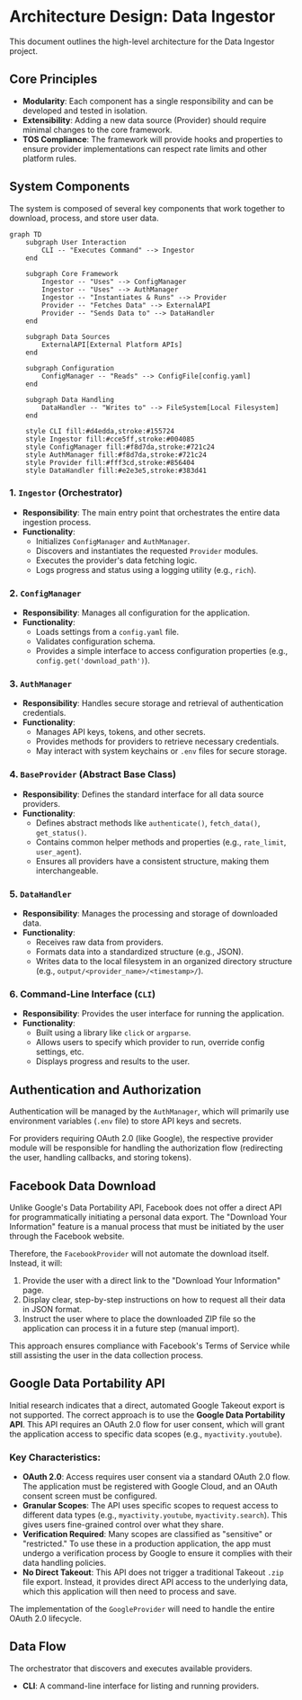 # Architecture Design: Data Ingestor
<!-- Updated: 2023-05-28T14:48:00Z -->

This document outlines the high-level architecture for the Data Ingestor project.

## Core Principles

- **Modularity**: Each component has a single responsibility and can be developed and tested in isolation.
- **Extensibility**: Adding a new data source (Provider) should require minimal changes to the core framework.
- **TOS Compliance**: The framework will provide hooks and properties to ensure provider implementations can respect rate limits and other platform rules.

## System Components

The system is composed of several key components that work together to download, process, and store user data.

```mermaid
graph TD
    subgraph User Interaction
        CLI -- "Executes Command" --> Ingestor
    end

    subgraph Core Framework
        Ingestor -- "Uses" --> ConfigManager
        Ingestor -- "Uses" --> AuthManager
        Ingestor -- "Instantiates & Runs" --> Provider
        Provider -- "Fetches Data" --> ExternalAPI
        Provider -- "Sends Data to" --> DataHandler
    end

    subgraph Data Sources
        ExternalAPI[External Platform APIs]
    end

    subgraph Configuration
        ConfigManager -- "Reads" --> ConfigFile[config.yaml]
    end

    subgraph Data Handling
        DataHandler -- "Writes to" --> FileSystem[Local Filesystem]
    end

    style CLI fill:#d4edda,stroke:#155724
    style Ingestor fill:#cce5ff,stroke:#004085
    style ConfigManager fill:#f8d7da,stroke:#721c24
    style AuthManager fill:#f8d7da,stroke:#721c24
    style Provider fill:#fff3cd,stroke:#856404
    style DataHandler fill:#e2e3e5,stroke:#383d41
```

### 1. `Ingestor` (Orchestrator)
- **Responsibility**: The main entry point that orchestrates the entire data ingestion process.
- **Functionality**:
    - Initializes `ConfigManager` and `AuthManager`.
    - Discovers and instantiates the requested `Provider` modules.
    - Executes the provider's data fetching logic.
    - Logs progress and status using a logging utility (e.g., `rich`).

### 2. `ConfigManager`
- **Responsibility**: Manages all configuration for the application.
- **Functionality**:
    - Loads settings from a `config.yaml` file.
    - Validates configuration schema.
    - Provides a simple interface to access configuration properties (e.g., `config.get('download_path')`).

### 3. `AuthManager`
- **Responsibility**: Handles secure storage and retrieval of authentication credentials.
- **Functionality**:
    - Manages API keys, tokens, and other secrets.
    - Provides methods for providers to retrieve necessary credentials.
    - May interact with system keychains or `.env` files for secure storage.

### 4. `BaseProvider` (Abstract Base Class)
- **Responsibility**: Defines the standard interface for all data source providers.
- **Functionality**:
    - Defines abstract methods like `authenticate()`, `fetch_data()`, `get_status()`.
    - Contains common helper methods and properties (e.g., `rate_limit`, `user_agent`).
    - Ensures all providers have a consistent structure, making them interchangeable.

### 5. `DataHandler`
- **Responsibility**: Manages the processing and storage of downloaded data.
- **Functionality**:
    - Receives raw data from providers.
    - Formats data into a standardized structure (e.g., JSON).
    - Writes data to the local filesystem in an organized directory structure (e.g., `output/<provider_name>/<timestamp>/`).

### 6. Command-Line Interface (`CLI`)
- **Responsibility**: Provides the user interface for running the application.
- **Functionality**:
    - Built using a library like `click` or `argparse`.
    - Allows users to specify which provider to run, override config settings, etc.
    - Displays progress and results to the user.

## Authentication and Authorization

Authentication will be managed by the `AuthManager`, which will primarily use environment variables (`.env` file) to store API keys and secrets. 

For providers requiring OAuth 2.0 (like Google), the respective provider module will be responsible for handling the authorization flow (redirecting the user, handling callbacks, and storing tokens).

## Facebook Data Download

Unlike Google's Data Portability API, Facebook does not offer a direct API for programmatically initiating a personal data export. The "Download Your Information" feature is a manual process that must be initiated by the user through the Facebook website.

Therefore, the `FacebookProvider` will not automate the download itself. Instead, it will:
1.  Provide the user with a direct link to the "Download Your Information" page.
2.  Display clear, step-by-step instructions on how to request all their data in JSON format.
3.  Instruct the user where to place the downloaded ZIP file so the application can process it in a future step (manual import).

This approach ensures compliance with Facebook's Terms of Service while still assisting the user in the data collection process.

## Google Data Portability API

Initial research indicates that a direct, automated Google Takeout export is not supported. The correct approach is to use the **Google Data Portability API**. This API requires an OAuth 2.0 flow for user consent, which will grant the application access to specific data scopes (e.g., `myactivity.youtube`).

### Key Characteristics:
- **OAuth 2.0**: Access requires user consent via a standard OAuth 2.0 flow. The application must be registered with Google Cloud, and an OAuth consent screen must be configured.
- **Granular Scopes**: The API uses specific scopes to request access to different data types (e.g., `myactivity.youtube`, `myactivity.search`). This gives users fine-grained control over what they share.
- **Verification Required**: Many scopes are classified as "sensitive" or "restricted." To use these in a production application, the app must undergo a verification process by Google to ensure it complies with their data handling policies.
- **No Direct Takeout**: This API does not trigger a traditional Takeout `.zip` file export. Instead, it provides direct API access to the underlying data, which this application will then need to process and save.

The implementation of the `GoogleProvider` will need to handle the entire OAuth 2.0 lifecycle.

## Data Flow

The orchestrator that discovers and executes available providers.
*   **CLI**:
    A command-line interface for listing and running providers. 